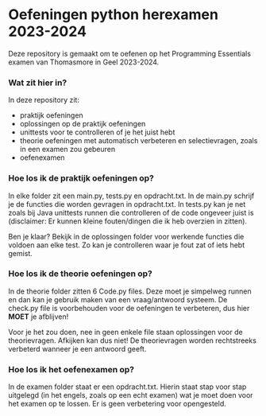 # Oefeningen python herexamen 2023-2024
Deze repository is gemaakt om te oefenen op het Programming Essentials examen van Thomasmore in Geel 2023-2024.

### Wat zit hier in?
In deze repository zit:
- praktijk oefeningen
- oplossingen op de praktijk oefeningen
- unittests voor te controlleren of je het juist hebt
- theorie oefeningen met automatisch verbeteren en selectievragen, zoals in een examen zou gebeuren
- oefenexamen

### Hoe los ik de praktijk oefeningen op?
In elke folder zit een main.py, tests.py en opdracht.txt. In de main.py schrijf je de functies die worden gevragen in opdracht.txt. In tests.py kan je net zoals bij Java unittests runnen die controlleren of de code ongeveer juist is (disclaimer: Er kunnen kleine fouten/dingen die ik heb overzien in zitten).

Ben je klaar? Bekijk in de oplossingen folder voor werkende functies die voldoen aan elke test. Zo kan je controlleren waar je fout zat of iets hebt gemist.

### Hoe los ik de theorie oefeningen op?
In de theorie folder zitten 6 Code.py files. Deze moet je simpelweg runnen en dan kan je gebruik maken van een vraag/antwoord systeem. De check.py file is voorbehouden voor de oefeningen te verbeteren, dus hier **MOET** je afblijven!

Voor je het zou doen, nee in geen enkele file staan oplossingen voor de theorievragen. Afkijken kan dus niet! De theorievragen worden rechtstreeks verbeterd wanneer je een antwoord geeft.

### Hoe los ik het oefenexamen op?
In de examen folder staat er een opdracht.txt. Hierin staat stap voor stap uitgelegd (in het engels, zoals op een echt examen) wat je moet doen voor het examen op te lossen. Er is geen verbetering voor opengesteld.
